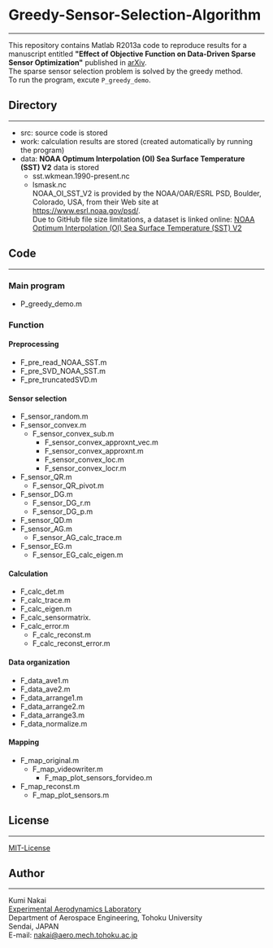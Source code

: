 # Greedy-Sensor-Selection-Algorithm
---
This repository contains Matlab R2013a code to reproduce results for a manuscript entitled __"Effect of Objective Function on Data-Driven Sparse Sensor Optimization"__ published in [arXiv](https://arxiv.org/abs/2007.05377).  
The sparse sensor selection problem is solved by the greedy method.  
To run the program, excute `P_greedy_demo`.  

## Directory  
---
- src: source code is stored  
- work: calculation results are stored (created automatically by running the program)  
- data: __NOAA Optimum Interpolation (OI) Sea Surface Temperature (SST) V2__ data is stored  
  - sst.wkmean.1990-present.nc  
  - lsmask.nc  
NOAA_OI_SST_V2 is provided by the NOAA/OAR/ESRL PSD, Boulder, Colorado, USA, from their Web site at https://www.esrl.noaa.gov/psd/.  
Due to GitHub file size limitations, a dataset is linked online: [NOAA Optimum Interpolation (OI) Sea Surface Temperature (SST) V2](https://www.esrl.noaa.gov/psd/data/gridded/data.noaa.oisst.v2.html)  

## Code  
---
### Main program  
- P_greedy_demo.m  

### Function  
#### Preprocessing  
- F_pre_read_NOAA_SST.m  
- F_pre_SVD_NOAA_SST.m  
- F_pre_truncatedSVD.m  

#### Sensor selection  
- F_sensor_random.m  
- F_sensor_convex.m  
  - F_sensor_convex_sub.m  
    - F_sensor_convex_approxnt_vec.m  
    - F_sensor_convex_approxnt.m  
    - F_sensor_convex_loc.m  
    - F_sensor_convex_locr.m  
- F_sensor_QR.m  
  - F_sensor_QR_pivot.m  
- F_sensor_DG.m  
  - F_sensor_DG_r.m  
  - F_sensor_DG_p.m  
- F_sensor_QD.m  
- F_sensor_AG.m  
  - F_sensor_AG_calc_trace.m  
- F_sensor_EG.m  
  - F_sensor_EG_calc_eigen.m  

#### Calculation
- F_calc_det.m  
- F_calc_trace.m  
- F_calc_eigen.m  
- F_calc_sensormatrix.  
- F_calc_error.m  
  - F_calc_reconst.m  
  - F_calc_reconst_error.m  

#### Data organization  
- F_data_ave1.m  
- F_data_ave2.m  
- F_data_arrange1.m  
- F_data_arrange2.m  
- F_data_arrange3.m  
- F_data_normalize.m  

#### Mapping
- F_map_original.m  
	- F_map_videowriter.m  
		- F_map_plot_sensors_forvideo.m  
- F_map_reconst.m  
	- F_map_plot_sensors.m  

## License  
---
[MIT-License](https://github.com/KumiNakai/Greedy-Sensor-Selection-Algorithm/blob/master/LICENSE)

## Author
---
Kumi Nakai  
[Experimental Aerodynamics Laboratory](http://www.aero.mech.tohoku.ac.jp/eng/)  
Department of Aerospace Engineering, Tohoku University  
Sendai, JAPAN  
E-mail: nakai@aero.mech.tohoku.ac.jp
